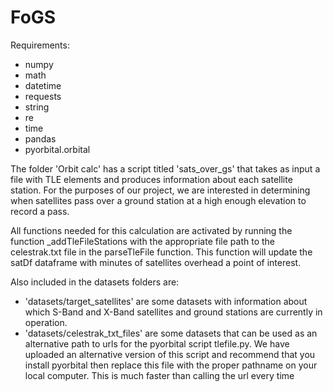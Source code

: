 # FoGS
Requirements:
- numpy
- math
- datetime
- requests
- string
- re
- time
- pandas
- pyorbital.orbital

The folder 'Orbit calc' has a script titled 'sats_over_gs' that takes as input a file with TLE elements and produces information about each satellite station. For the purposes of our project, we are interested in determining when satellites pass over a ground station at a high enough elevation to record a pass. 

All functions needed for this calculation are activated by running the function _addTleFileStations with the appropriate file path to the celestrak.txt file in the parseTleFile function. This function will update the satDf dataframe with minutes of satellites overhead a point of interest. 

Also included in the datasets folders are:
- 'datasets/target_satellites' are some datasets with information about which S-Band and X-Band satellites and ground stations are currently in operation. 
- 'datasets/celestrak_txt_files' are some datasets that can be used as an alternative path to urls for the pyorbital script tlefile.py. We have uploaded an alternative version of this script and recommend that you install pyorbital then replace this file with the proper pathname on your local computer. This is much faster than calling the url every time
